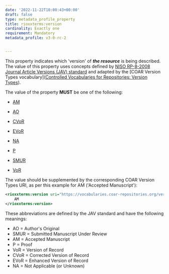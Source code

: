 ```yaml
---
date: '2022-11-22T10:00:43+00:00'
draft: false
type: metadata_profile_property
title: rioxxterms:version
cardinality: Exactly one
requirement: Mandatory
metadata_profile: v3-0-rc-2


---
```


This property indicates which 'version' of ***the resource*** is being described. The value of this property uses concepts defined by [NISO RP-8-2008 Journal Article Versions (JAV) standard](https://www.niso.org/publications/niso-rp-8-2008-jav) and adapted by the [COAR Version Types vocabulary]([Controlled Vocabularies for Repositories: Version Types](https://vocabularies.coar-repositories.org/version_types/)). 

The value of the property **MUST** be one of the following:

- [AM](https://vocabularies.coar-repositories.org/version_types/c_ab4af688f83e57aa/)

- [AO](https://vocabularies.coar-repositories.org/version_types/c_b1a7d7d4d402bcce/) 

- [CVoR](https://vocabularies.coar-repositories.org/version_types/c_e19f295774971610/)

- [EVoR](https://vocabularies.coar-repositories.org/version_types/c_dc82b40f9837b551/)

- [NA](https://vocabularies.coar-repositories.org/version_types/c_be7fb7dd8ff6fe43/)

- [P](https://vocabularies.coar-repositories.org/version_types/c_fa2ee174bc00049f/)

- [SMUR](https://vocabularies.coar-repositories.org/version_types/c_71e4c1898caa6e32/)

- [VoR](https://vocabularies.coar-repositories.org/version_types/c_970fb48d4fbd8a85/) 

The value should be supplemented by the corresponding COAR Version Types URI, as per this example for AM ('Accepted Manuscript'):

```xml
<rioxxterms:version uri="https://vocabularies.coar-repositories.org/version_types/c_ab4af688f83e57aa/">
    AM
</rioxxterms:version>
```

These abbreviations are defined by the JAV standard and have the following meanings:

* AO = Author&#39;s Original
* SMUR = Submitted Manuscript Under Review
* AM = Accepted Manuscript
* P = Proof
* VoR = Version of Record
* CVoR = Corrected Version of Record
* EVoR = Enhanced Version of Record
* NA = Not Applicable (or Unknown) 

<!--
Note that `rioxxterms:version` pertains to the version being described. `dc:relation` should be used to encode the location of related file content and their version(s), where applicable. 
-->